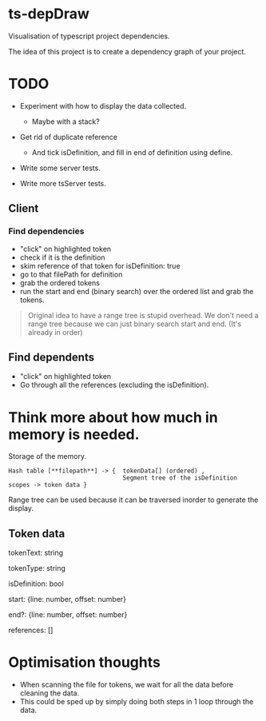 # ts-depDraw
Visualisation of typescript project dependencies.


The idea of this project is to create a dependency graph of your project.






# TODO

- Experiment with how to display the data collected.
    - Maybe with a stack?
- Get rid of duplicate reference
    - And tick isDefinition, and fill in end of definition using define.

- Write some server tests.
- Write more tsServer tests.




## Client

### Find dependencies

- "click" on highlighted token
- check if it is the definition
- skim reference of that token for isDefinition: true
- go to that filePath for definition
- grab the ordered tokens
- run the start and end (binary search) over the ordered list and grab the tokens.

> Original idea to have a range tree is stupid overhead.
> We don't need a range tree because we can just binary search start and end. (It's already in order)

## Find dependents

- "click" on highlighted token
- Go through all the references (excluding the isDefinition).




# Think more about how much in memory is needed.

Storage of the memory.

```
Hash table [**filepath**] -> {  tokenData[] (ordered) ,
                                Segment tree of the isDefinition scopes -> token data }
```


Range tree can be used because it can be traversed inorder to generate the display.


## Token data

tokenText: string

tokenType: string

isDefinition: bool

start: {line: number, offset: number}

end?: {line: number, offset: number}

references: []


# Optimisation thoughts

- When scanning the file for tokens, we wait for all the data before cleaning the data.
- This could be sped up by simply doing both steps in 1 loop through the data.